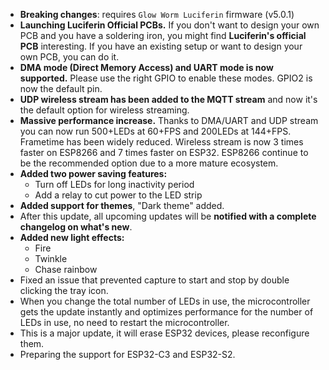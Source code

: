 <style>

.footer {

  display: none;

}

.body {

  color: #202020;

  background-color: F5F5F5;

}

.px-3 {

    padding-right: 30px !important;

    padding-left: 10px !important;

}

.my-5 {

    margin-top: 10px !important;

    margin-bottom: 10px !important;

}

</style>
- **Breaking changes**: requires `Glow Worm Luciferin` firmware (v5.0.1)
- **Launching Luciferin Official PCBs.** If you don't want to design your own PCB and you have a soldering iron, you might find **Luciferin's official PCB** interesting. If you have an existing setup or want to design your own PCB, you can do it.
- **DMA mode (Direct Memory Access) and UART mode is now supported.** Please use the right GPIO to enable these modes. GPIO2 is now the default pin.  
- **UDP wireless stream has been added to the MQTT stream** and now it's the default option for wireless streaming.
- **Massive performance increase.** Thanks to DMA/UART and UDP stream you can now run 500+LEDs at 60+FPS and 200LEDs at 144+FPS. Frametime has been widely reduced. Wireless stream is now 3 times faster on ESP8266 and 7 times faster on ESP32. ESP8266 continue to be the recommended option due to a more mature ecosystem.
- **Added two power saving features:**
    - Turn off LEDs for long inactivity period
    -  Add a relay to cut power to the LED strip
- **Added support for themes**, "Dark theme" added. 
- After this update, all upcoming updates will be **notified with a complete changelog on what's new**.
- **Added new light effects:**
    - Fire
    - Twinkle
    - Chase rainbow
- Fixed an issue that prevented capture to start and stop by double clicking the tray icon.
- When you change the total number of LEDs in use, the microcontroller gets the update instantly and optimizes performance for the number of LEDs in use, no need to restart the microcontroller.
- This is a major update, it will erase ESP32 devices, please reconfigure them.
- Preparing the support for ESP32-C3 and ESP32-S2.
